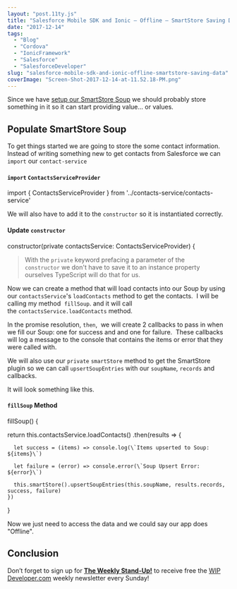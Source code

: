 ```yaml
---
layout: "post.11ty.js"
title: "Salesforce Mobile SDK and Ionic – Offline – SmartStore Saving Data"
date: "2017-12-14"
tags: 
  - "Blog"
  - "Cordova"
  - "IonicFramework"
  - "Salesforce"
  - "SalesforceDeveloper"
slug: "salesforce-mobile-sdk-and-ionic-offline-smartstore-saving-data"
coverImage: "Screen-Shot-2017-12-14-at-11.52.18-PM.png"
---
```


Since we have [setup our SmartStore Soup](https://wipdeveloper.wpcomstaging.com/2017/12/11/salesforce-mobile-sdk-and-ionic-offline-smartstore-setup/) we should probably store something in it so it can start providing value... or values.

## Populate SmartStore Soup

To get things started we are going to store the some contact information.  Instead of writing something new to get contacts from Salesforce we can `import` our `contact-service`

#### `import` `ContactsServiceProvider`

import { ContactsServiceProvider } from '../contacts-service/contacts-service'

We will also have to add it to the `constructor` so it is instantiated correctly.

#### Update `constructor`

constructor(private contactsService: ContactsServiceProvider) {

> With the `private` keyword prefacing a parameter of the `constructor` we don't have to save it to an instance property ourselves TypeScript will do that for us.

Now we can create a method that will load contacts into our Soup by using our `contactsService`'s `loadContacts` method to get the contacts.  I will be calling my method  `fillSoup`. and it will call the `contactsService.loadContacts` method.

In the promise resolution, `then`,  we will create 2 callbacks to pass in when we fill our Soup: one for success and and one for failure.  These callbacks will log a message to the console that contains the items or error that they were called with.

We will also use our `private` `smartStore` method to get the SmartStore plugin so we can call `upsertSoupEntries` with our `soupName`, `records` and callbacks.

It will look something like this.

#### `fillSoup` Method

fillSoup() {

  return this.contactsService.loadContacts()
    .then(results => {

      let success = (items) => console.log(\`Items upserted to Soup: ${items}\`)

      let failure = (error) => console.error(\`Soup Upsert Error: ${error}\`)

      this.smartStore().upsertSoupEntries(this.soupName, results.records, success, failure)
    })

}

Now we just need to access the data and we could say our app does "Offline".

## Conclusion

Don’t forget to sign up for [**The Weekly Stand-Up!**](https://wipdeveloper.wpcomstaging.com/newsletter/) to receive free the [WIP Developer.com](https://wipdeveloper.wpcomstaging.com/) weekly newsletter every Sunday!
